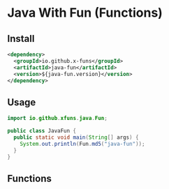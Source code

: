 # Java With Fun (Functions)

## Install

```xml
<dependency>
  <groupId>io.github.x-funs</groupId>
  <artifactId>java-fun</artifactId>
  <version>${java-fun.version}</version>
</dependency>
```

## Usage

```java
import io.github.xfuns.java.Fun;

public class JavaFun {
  public static void main(String[] args) {
    System.out.println(Fun.md5("java-fun"));
  }
}
```

## Functions


